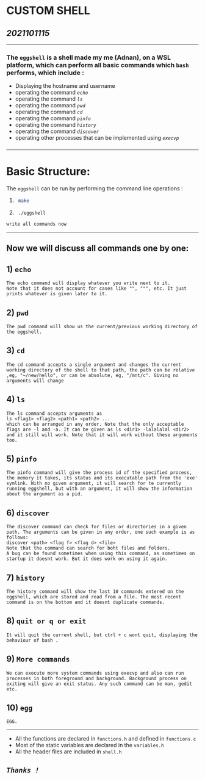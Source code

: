 # **CUSTOM SHELL**
## *2021101115*

***
### The **```eggshell```** is a shell made my me (Adnan), on a WSL platform, which can perform all basic commands which ```bash``` performs, which include :
* Displaying the hostname and username
* operating the command *```echo```*  
* operating the command *```ls```*  
* operating the command *```pwd```*  
* operating the command *```cd```*  
* operating the command *```pinfo```*  
* operating the command *```history```*  
* operating the command *```discover```*  
* operating other processes that can be implemented using *```execvp```*  
###
***

# **Basic Structure:**
The ```eggshell``` can be run by performing the command line operations : 
1) ```bash
    make
    ```

2) ```bash
    ./eggshell
    ```
`write all commands now`
***
## Now we will discuss all commands one by one:

## 1) ```echo```
    The echo command will display whatever you write next to it.
    Note that it does not account for cases like "", """, etc. It just prints whatever is given later to it. 

## 2) ```pwd```
    The pwd command will show us the current/previous working directory of the eggshell.

## 3) ```cd```
    The cd command accepts a single argument and changes the current working directory of the shell to that path, the path can be relative ,eg, "~/new/hello", or can be absolute, eg, "/mnt/c". Giving no arguments will change  

## 4) ```ls```
    The ls command accepts arguments as 
    ls <flag1> <flag2> <path1> <path2> ...
    which can be arranged in any order. Note that the only acceptable flags are -l and -a. It can be given as ls <dir1> -lalalalal <dir2> and it still will work. Note that it will work without these arguments too.

## 5) ```pinfo```
    The pinfo command will give the process id of the specified process, the memory it takes, its status and its executable path from the 'exe' symlink. With no given argument, it will search for te currently running eggshell, but with an argument, it will show the information about the argument as a pid.

## 6) ```discover```
    The discover command can check for files or directories in a given path. The arguments can be given in any order, one such example is as follows:
    discover <path> <flag f> <flag d> <file>
    Note that the command can search for boht files and folders. 
    A bug can be found sometimes when using this command, as sometimes on startup it doesnt work. But it does work on using it again.

## 7) ```history```
    The history command will show the last 10 commands entered on the eggshell, which are stored and read from a file. The most recent command is on the bottom and it doesnt duplicate commands.

## 8) ```quit or q or exit```
    It will quit the current shell, but ctrl + c wont quit, displaying the behaviour of bash .

## 9) ```More commands```
    We can execute more system commands using execvp and also can run processes in both foreground and background. Background process on exiting will give an exit status. Any such command can be man, gedit etc.

## 10) ```egg```
    EGG.

***

* All the functions are declared in ```functions.h``` and defined in ```functions.c```
* Most of the static variables are declared in the ```variables.h``` 
* All the header files are included in ```shell.h```

## ***```Thanks !```***